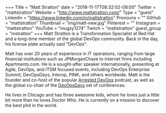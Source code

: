 +++
Title = "Matt Stratton"
date = "2018-11-17T08:32:02-08:00"
Twitter = "mattstratton"
Website = "http://www.mattstratton.com/"
Type = "guest"
Linkedin = "https://www.linkedin.com/in/mattstratton"
Pronouns = ""
GitHub = "mattstratton"
Thumbnail = "img/matt-new.jpg"
Pinterest = ""
Instagram = "mattstratton"
YouTube = "mugsy1274"
Twitch = "mattstratton"
guest_group = "mstratton"
+++
Matt Stratton is a Transformation Specialist at Red Hat and a long-time member of the global DevOps community. Back in the day, his license plate actually said "DevOps".

Matt has over 20 years of experience in IT operations, ranging from large financial institutions such as JPMorganChase to internet firms including Apartments.com. He is a sought-after speaker internationally, presenting at Agile, DevOps, and ITSM focused events, including DevOps Enterprise Summit, DevOpsDays, Interop, PINK, and others worldwide. Matt is the founder and co-host of the popular [Arrested DevOps](https://www.arresteddevops.com) podcast, as well as the global co-chair of the [DevOpsDays](https://www.devopsdays.org) set of conferences.

He lives in Chicago and has three awesome kids, whom he loves just a little bit more than he loves *Doctor Who*. He is currently on a mission to discover the best phở in the world.
